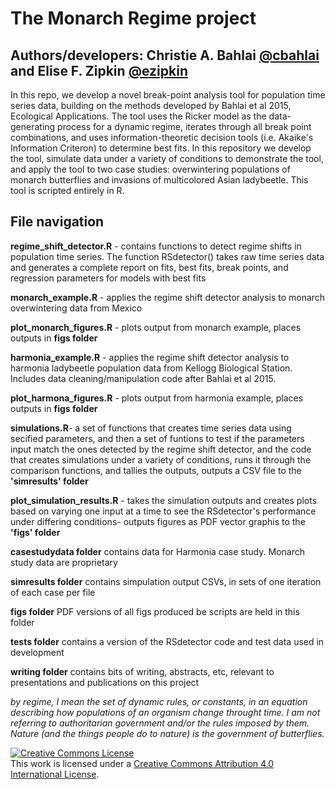 # The Monarch Regime project

## Authors/developers: Christie A. Bahlai [@cbahlai](https://github.com/cbahlai) and Elise F. Zipkin [@ezipkin](https://github.com/ezipkin)

In this repo, we develop a novel break-point analysis tool for population time series data, building on the methods developed by Bahlai et al 2015, Ecological Applications. The tool uses the Ricker model as the data-generating process for a dynamic regime, iterates through all break point combinations, and uses information-theoretic decision tools (i.e. Akaike's Information Criteron) to determine best fits. In this repository we develop the tool, simulate data under a variety of conditions to demonstrate the tool, and apply the tool to two case studies: overwintering populations of monarch butterflies and invasions of multicolored Asian ladybeetle. This tool is scripted entirely in R.

## File navigation

**regime_shift_detector.R** - contains functions to detect regime shifts in population time series. The function RSdetector() takes raw time series data and generates a complete report on fits, best fits, break points, and regression parameters for models with best fits

**monarch_example.R** - applies the regime shift detector analysis to monarch overwintering data from Mexico

**plot_monarch_figures.R** - plots output from monarch example, places outputs in **figs folder**

**harmonia_example.R** - applies the regime shift detector analysis to harmonia ladybeetle population data from Kellogg Biological Station. Includes data cleaning/manipulation code after Bahlai et al 2015.

**plot_harmona_figures.R** - plots output from harmonia example, places outputs in **figs folder**

**simulations.R**- a set of functions that creates time series data using secified parameters, and then a set of funtions to test if the parameters input match the ones detected by the regime shift detector, and the code that creates simulations under a variety of conditions, runs it through the comparison functions, and tallies the outputs, outputs a CSV file to the **'simresults' folder**

**plot_simulation_results.R** - takes the simulation outputs and creates plots based on varying one input at a time to see the RSdetector's performance under differing conditions- outputs figures as PDF vector graphis to the **'figs' folder**

**casestudydata folder** contains data for Harmonia case study. Monarch study data are proprietary

**simresults folder** contains simpulation output CSVs, in sets of one iteration of each case per file

**figs folder** PDF versions of all figs produced be scripts are held in this folder

**tests folder** contains a version of the RSdetector code and test data used in development

**writing folder** contains bits of writing, abstracts, etc, relevant to presentations and publications on this project








*by regime, I mean the set of dynamic rules, or constants, in an equation describing how populations of an organism change throught time. I am not referring to authoritarian government and/or the rules imposed by them. Nature (and the things people do to nature) is the government of butterflies.*


<a rel="license" href="http://creativecommons.org/licenses/by/4.0/"><img alt="Creative Commons License" style="border-width:0" src="https://i.creativecommons.org/l/by/4.0/88x31.png" /></a><br />This work is licensed under a <a rel="license" href="http://creativecommons.org/licenses/by/4.0/">Creative Commons Attribution 4.0 International License</a>.
